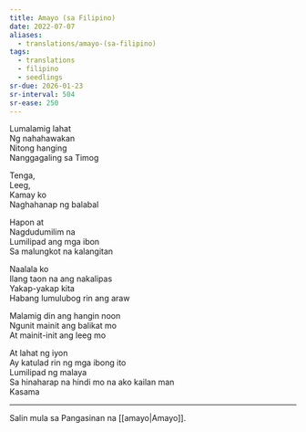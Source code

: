 ```yaml
---
title: Amayo (sa Filipino)
date: 2022-07-07
aliases:
  - translations/amayo-(sa-filipino)
tags:
  - translations
  - filipino
  - seedlings
sr-due: 2026-01-23
sr-interval: 504
sr-ease: 250
---
```

Lumalamig lahat  
Ng nahahawakan  
Nitong hanging  
Nanggagaling sa Timog  

Tenga,  
Leeg,  
Kamay ko  
Naghahanap ng balabal  

Hapon at  
Nagdudumilim na  
Lumilipad ang mga ibon  
Sa malungkot na kalangitan  

Naalala ko  
Ilang taon na ang nakalipas  
Yakap-yakap kita  
Habang lumulubog rin ang araw  

Malamig din ang hangin noon  
Ngunit mainit ang balikat mo  
At mainit-init ang leeg mo  

At lahat ng iyon  
Ay katulad rin ng mga ibong ito  
Lumilipad ng malaya  
Sa hinaharap na hindi mo na ako kailan man  
Kasama  

***
Salin mula sa Pangasinan na [[amayo|Amayo]].